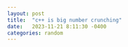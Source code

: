```yaml
---
layout: post
title:  "c++ is big number crunching"
date:   2023-11-21 8:11:30 -0400
categories: random
---
```


